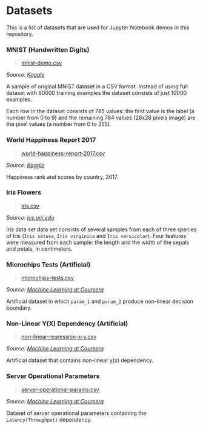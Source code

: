# Datasets

This is a list of datasets that are used for Jupyter Notebook demos in this repository.

### MNIST (Handwritten Digits)

> [mnist-demo.csv](mnist-demo.csv)

_Source: [Kaggle](https://www.kaggle.com/oddrationale/mnist-in-csv/home)_

A sample of original MNIST dataset in a CSV format. Instead of using full dataset with 60000 training examples the dataset consists of just 10000 examples.

Each row in the dataset consists of 785 values: the first value is the label (a number from 0 to 9) and the remaining 784 values (28x28 pixels image) are the pixel values (a number from 0 to 255).

### World Happiness Report 2017

> [world-happiness-report-2017.csv](world-happiness-report-2017.csv)

_Source: [Kaggle](https://www.kaggle.com/unsdsn/world-happiness#2017.csv)_

Happiness rank and scores by country, 2017.

### Iris Flowers

> [iris.csv](iris.csv)

_Source: [ics.uci.edu](http://archive.ics.uci.edu/ml/datasets/Iris)_

Iris data set data set consists of several samples from each of three species of Iris (`Iris setosa`, `Iris virginica` and `Iris versicolor`). Four features were measured from each sample: the length and the width of the sepals and petals, in centimeters.

### Microchips Tests (Artificial)

> [microchips-tests.csv](microchips-tests.csv)

_Source: [Machine Learning at Coursera](https://www.coursera.org/learn/machine-learning)_

Artificial dataset in which `param_1` and `param_2` produce non-linear decision boundary.

### Non-Linear Y(X) Dependency (Artificial)

> [non-linear-regression-x-y.csv](non-linear-regression-x-y.csv)

_Source: [Machine Learning at Coursera](https://www.coursera.org/learn/machine-learning)_

Artificial dataset that contains non-linear y(x) dependency.

### Server Operational Parameters

> [server-operational-params.csv](server-operational-params.csv)

_Source: [Machine Learning at Coursera](https://www.coursera.org/learn/machine-learning)_

Dataset of server operational parameters containing the `Latency(Throughput)` dependency. 
